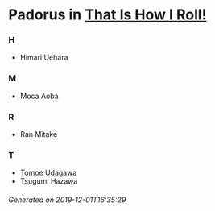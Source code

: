 # Padorus in [That Is How I Roll!](https://myanimelist.net/anime/36921/That_Is_How_I_Roll)

### H
* Himari Uehara

### M
* Moca Aoba

### R
* Ran Mitake

### T
* Tomoe Udagawa
* Tsugumi Hazawa

###### Generated on 2019-12-01T16:35:29
